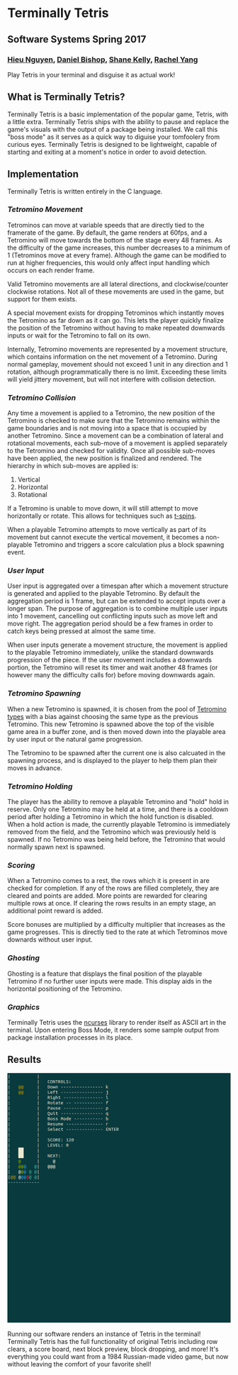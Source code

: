 # Terminally Tetris
## Software Systems Spring 2017
### [Hieu Nguyen](https://github.com/thecardkid), [Daniel Bishop](https://github.com/Daniel6), [Shane Kelly](https://github.com/shanek21), [Rachel Yang](https://github.com/RachelYang02)
Play Tetris in your terminal and disguise it as actual work!

## What is Terminally Tetris?
Terminally Tetris is a basic implementation of the popular game, Tetris, with a little extra. Terminally Tetris ships with the ability to pause and replace the game's visuals with the output of a package being installed. We call this "boss mode" as it serves as a quick way to diguise your tomfoolery from curious eyes. Terminally Tetris is designed to be lightweight, capable of starting and exiting at a moment's notice in order to avoid detection.

## Implementation
Terminally Tetris is written entirely in the C language.

### _Tetromino Movement_
Tetrominos can move at variable speeds that are directly tied to the framerate of the game. By default, the game renders at 60fps, and a Tetromino will move towards the bottom of the stage every 48 frames. As the difficulty of the game increases, this number decreases to a minimum of 1 (Tetrominos move at every frame). Although the game can be modified to run at higher frequencies, this would only affect input handling which occurs on each render frame.

Valid Tetromino movements are all lateral directions, and clockwise/counter clockwise rotations. Not all of these movements are used in the game, but support for them exists.

A special movement exists for dropping Tetrominos which instantly moves the Tetromino as far down as it can go. This lets the player quickly finalize the position of the Tetromino without having to make repeated downwards inputs or wait for the Tetromino to fall on its own.

Internally, Tetromino movements are represented by a movement structure, which contains information on the net movement of a Tetromino. During normal gameplay, movement should not exceed 1 unit in any direction and 1 rotation, although programmatically there is no limit. Exceeding these limits will yield jittery movement, but will not interfere with collision detection.

### _Tetromino Collision_
Any time a movement is applied to a Tetromino, the new position of the Tetromino is checked to make sure that the Tetromino remains within the game boundaries and is not moving into a space that is occupied by another Tetromino. Since a movement can be a combination of lateral and rotational movements, each sub-move of a movement is applied separately to the Tetromino and checked for validity. Once all possible sub-moves have been applied, the new position is finalized and rendered. The hierarchy in which sub-moves are applied is:
1. Vertical
2. Horizontal
3. Rotational

If a Tetromino is unable to move down, it will still attempt to move horizontally or rotate. This allows for techniques such as [t-spins](http://tetris.wikia.com/wiki/T-Spin).

When a playable Tetromino attempts to move vertically as part of its movement but cannot execute the vertical movement, it becomes a non-playable Tetromino and triggers a score calculation plus a block spawning event. 

### _User Input_
User input is aggregated over a timespan after which a movement structure is generated and applied to the playable Tetromino. By default the aggregation period is 1 frame, but can be extended to accept inputs over a longer span. The purpose of aggregation is to combine multiple user inputs into 1 movement, cancelling out conflicting inputs such as move left and move right. The aggregation period should be a few frames in order to catch keys being pressed at almost the same time.

When user inputs generate a movement structure, the movement is applied to the playable Tetromino immediately, unlike the standard downwards progression of the piece. If the user movement includes a downwards portion, the Tetromino will reset its timer and wait another 48 frames (or however many the difficulty calls for) before moving downwards again.

### _Tetromino Spawning_
When a new Tetromino is spawned, it is chosen from the pool of [Tetromino types](http://tetris.wikia.com/wiki/Tetromino#The_Basic_Tetrominoes) with a bias against choosing the same type as the previous Tetromino. This new Tetromino is spawned above the top of the visible game area in a buffer zone, and is then moved down into the playable area by user input or the natural game progression.

The Tetromino to be spawned after the current one is also calcuated in the spawning process, and is displayed to the player to help them plan their moves in advance.

### _Tetromino Holding_
The player has the ability to remove a playable Tetromino and "hold" hold in reserve. Only one Tetromino may be held at a time, and there is a cooldown period after holding a Tetromino in which the hold function is disabled. When a hold action is made, the currently playable Tetromino is immediately removed from the field, and the Tetromino which was previously held is spawned. If no Tetromino was being held before, the Tetromino that would normally spawn next is spawned.

### _Scoring_
When a Tetromino comes to a rest, the rows which it is present in are checked for completion. If any of the rows are filled completely, they are cleared and points are added. More points are rewarded for clearing multiple rows at once. If clearing the rows results in an empty stage, an additional point reward is added.

Score bonuses are multiplied by a difficulty multiplier that increases as the game progresses. This is directly tied to the rate at which Tetrominos move downards without user input.

### _Ghosting_
Ghosting is a feature that displays the final position of the playable Tetromino if no further user inputs were made. This display aids in the horizontal positioning of the Tetromino.

### _Graphics_
Terminally Tetris uses the [ncurses](https://en.wikipedia.org/wiki/Ncurses) library to render itself as ASCII art in the terminal. Upon entering Boss Mode, it renders some sample output from package installation processes in its place.

## Results
![gameplay](docs/gameplay.gif)

Running our software renders an instance of Tetris in the terminal! Terminally Tetris has the full functionality of original Tetris including row clears, a score board, next block preview, block dropping, and more! It's everything you could want from a 1984 Russian-made video game, but now without leaving the comfort of your favorite shell!
